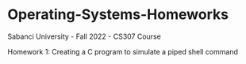# Operating-Systems-Homeworks
Sabanci University - Fall 2022 - CS307 Course

Homework 1: Creating a C program to simulate a piped shell command
